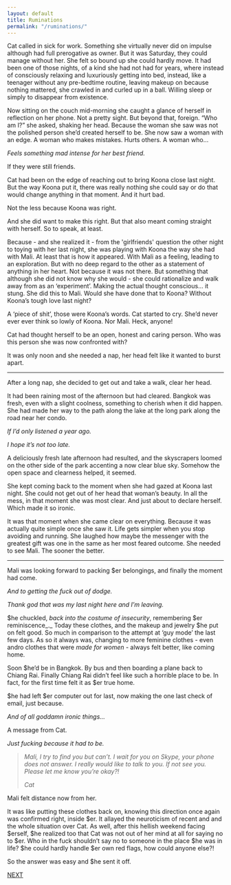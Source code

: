 ```yaml
---
layout: default
title: Ruminations
permalink: "/ruminations/"
---
```

<!-- wp:paragraph -->

Cat called in sick for work. Something she virtually never did on impulse although had full prerogative as owner. But it was Saturday, they could manage without her. She felt so bound up she could hardly move. It had been one of those nights, of a kind she had not had for years, where instead of consciously relaxing and luxuriously getting into bed, instead, like a teenager without any pre-bedtime routine, leaving makeup on because nothing mattered, she crawled in and curled up in a ball. Willing sleep or simply to disappear from existence.

<!-- /wp:paragraph -->

<!-- wp:paragraph -->

Now sitting on the couch mid-morning she caught a glance of herself in reflection on her phone. Not a pretty sight. But beyond that, foreign. “Who am I?” she asked, shaking her head. Because the woman she saw was not the polished person she’d created herself to be. She now saw a woman with an edge. A woman who makes mistakes. Hurts others. A woman who…&nbsp;

<!-- /wp:paragraph -->

<!-- wp:paragraph -->

_Feels something mad intense for her best friend.&nbsp;_

<!-- /wp:paragraph -->

<!-- wp:paragraph -->

If they were still friends.&nbsp;

<!-- /wp:paragraph -->

<!-- wp:paragraph -->

Cat had been on the edge of reaching out to bring Koona close last night. But the way Koona put it, there was really nothing she could say or do that would change anything in that moment. And it hurt bad.&nbsp;

<!-- /wp:paragraph -->

<!-- wp:paragraph -->

Not the less because Koona was right.&nbsp;

<!-- /wp:paragraph -->

<!-- wp:paragraph -->

And she did want to make this right. But that also meant coming straight with herself. So to speak, at least.

<!-- /wp:paragraph -->

<!-- wp:paragraph -->

Because - and she realized it - from the 'girlfriends' question the other night to toying with her last night, she was playing with Koona the way she had with Mali. At least that is how it appeared. With Mali as a feeling, leading to an exploration. But with no deep regard to the other as a statement of anything in her heart. Not because it was not there. But something that although she did not know why she would - she could rationalize and walk away from as an ‘experiment’. Making the actual thought conscious… it stung. She did this to Mali. Would she have done that to Koona? Without Koona’s tough love last night?&nbsp;

<!-- /wp:paragraph -->

<!-- wp:paragraph -->

A ‘piece of shit’, those were Koona’s words. Cat started to cry. She’d never ever ever think so lowly of Koona. Nor Mali. Heck, anyone!

<!-- /wp:paragraph -->

<!-- wp:paragraph -->

Cat had thought herself to be an open, honest and caring person. Who was this person she was now confronted with?

<!-- /wp:paragraph -->

<!-- wp:paragraph -->

It was only noon and she needed a nap, her head felt like it wanted to burst apart.

<!-- /wp:paragraph -->

<!-- wp:separator -->

* * *
<!-- /wp:separator -->

<!-- wp:paragraph -->

After a long nap, she decided to get out and take a walk, clear her head.&nbsp;

<!-- /wp:paragraph -->

<!-- wp:paragraph -->

It had been raining most of the afternoon but had cleared. Bangkok was fresh, even with a slight coolness, something to cherish when it did happen. She had made her way to the path along the lake at the long park along the road near her condo.&nbsp;

<!-- /wp:paragraph -->

<!-- wp:paragraph -->

_If I’d only listened a year ago.&nbsp;_

<!-- /wp:paragraph -->

<!-- wp:paragraph -->

_I hope it’s not too late._

<!-- /wp:paragraph -->

<!-- wp:paragraph -->

A deliciously fresh late afternoon had resulted, and the skyscrapers loomed on the other side of the park accenting a now clear blue sky. Somehow the open space and clearness helped, it seemed.

<!-- /wp:paragraph -->

<!-- wp:paragraph -->

She kept coming back to the moment when she had gazed at Koona last night. She could not get out of her head that woman’s beauty. In all the mess, in that moment she was most clear. And just about to declare herself. Which made it so ironic.

<!-- /wp:paragraph -->

<!-- wp:paragraph -->

It was that moment when she came clear on everything. Because it was actually quite simple once she saw it. Life gets simpler when you stop avoiding and running. She laughed how maybe the messenger with the greatest gift was one in the same as her most feared outcome. She needed to see Mali. The sooner the better.

<!-- /wp:paragraph -->

<!-- wp:separator -->

* * *
<!-- /wp:separator -->

<!-- wp:paragraph -->

Mali was looking forward to packing $er belongings, and finally the moment had come.&nbsp;

<!-- /wp:paragraph -->

<!-- wp:paragraph -->

_And to getting the fuck out of dodge._

<!-- /wp:paragraph -->

<!-- wp:paragraph -->

_Thank god that was my last night here and I’m leaving.&nbsp;_

<!-- /wp:paragraph -->

<!-- wp:paragraph -->

$he chuckled, _back into the costume of insecurity_, remembering $er reminiscence_._ Today these clothes, and the makeup and jewelry $he put on felt good. So much in comparison to the attempt at ‘guy mode’ the last few days. As so it always was, changing to more feminine clothes - even andro clothes that were _made for women -_ always felt better, like coming home.&nbsp;

<!-- /wp:paragraph -->

<!-- wp:paragraph -->

Soon $he’d be in Bangkok. By bus and then boarding a plane back to Chiang Rai. Finally Chiang Rai didn’t feel like such a horrible place to be. In fact, for the first time felt it as $er true home.&nbsp;

<!-- /wp:paragraph -->

<!-- wp:paragraph -->

$he had left $er computer out for last, now making the one last check of email, just because.&nbsp;

<!-- /wp:paragraph -->

<!-- wp:paragraph -->

_And of all goddamn ironic things…_

<!-- /wp:paragraph -->

<!-- wp:paragraph -->

A message from Cat.&nbsp;

<!-- /wp:paragraph -->

<!-- wp:paragraph -->

_Just fucking because it had to be._

<!-- /wp:paragraph -->

<!-- wp:quote -->

> _Mali, I try to find you but can’t. I wait for you on Skype, your phone does not answer. I really would like to talk to you. If not see you. Please let me know you’re okay?!_
> 
> _Cat_

<!-- /wp:quote -->

<!-- wp:paragraph -->

Mali felt distance now from her.&nbsp;

<!-- /wp:paragraph -->

<!-- wp:paragraph -->

It was like putting these clothes back on, knowing this direction once again was confirmed right, inside $er. It allayed the neuroticism of recent and and the whole situation over Cat. As well, after this hellish weekend facing $erself, $he realized too that Cat was not out of her mind at all for saying no to $er. Who in the fuck shouldn’t say no to someone in the place $he was in life? $he could hardly handle $er own red flags, how could anyone else?!

<!-- /wp:paragraph -->

<!-- wp:paragraph -->

So the answer was easy and $he sent it off.

<!-- /wp:paragraph -->

<!-- wp:paragraph -->

[NEXT](https://ffs.alexikaruna.com/the-free-fuck-you/)

<!-- /wp:paragraph -->


